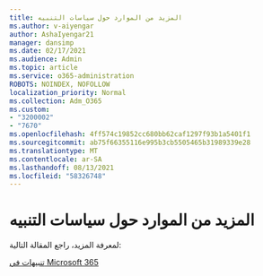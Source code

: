 ```yaml
---
title: المزيد من الموارد حول سياسات التنبيه
ms.author: v-aiyengar
author: AshaIyengar21
manager: dansimp
ms.date: 02/17/2021
ms.audience: Admin
ms.topic: article
ms.service: o365-administration
ROBOTS: NOINDEX, NOFOLLOW
localization_priority: Normal
ms.collection: Adm_O365
ms.custom:
- "3200002"
- "7670"
ms.openlocfilehash: 4ff574c19852cc680bb62caf1297f93b1a5401f1
ms.sourcegitcommit: ab75f66355116e995b3cb5505465b31989339e28
ms.translationtype: MT
ms.contentlocale: ar-SA
ms.lasthandoff: 08/13/2021
ms.locfileid: "58326748"
---
```

# <a name="more-resources-on-alert-policies"></a>المزيد من الموارد حول سياسات التنبيه

لمعرفة المزيد، راجع المقالة التالية:

[تنبيهات في Microsoft 365](https://docs.microsoft.com/microsoft-365/compliance/alert-policies)
